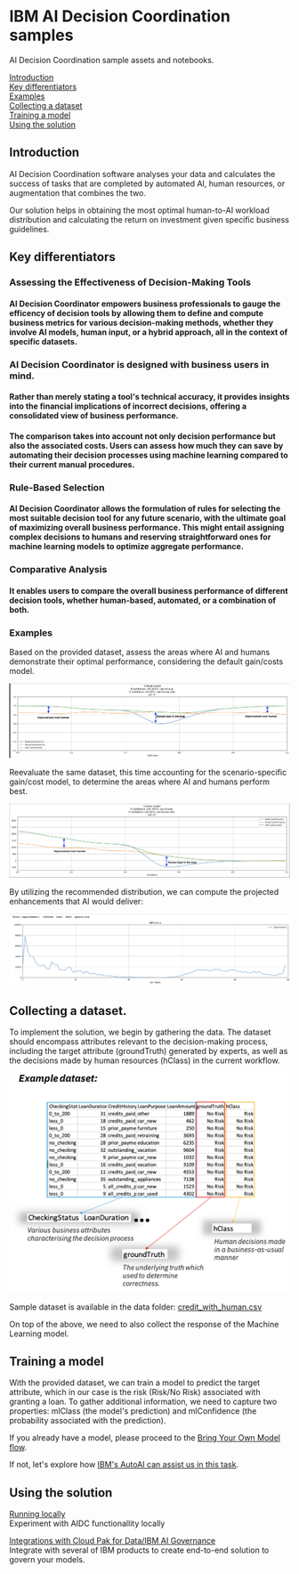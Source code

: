 # IBM AI Decision Coordination samples
AI Decision Coordination sample assets and notebooks.

[Introduction](#intro)<br>
[Key differentiators](#key)<br>
[Examples](#examples)<br>
[Collecting a dataset](#dataset)<br>
[Training a model](#model)<br>
[Using the solution](#using)<br>

<a id="intro"></a>
## Introduction

AI Decision Coordination software analyses your data and calculates the success of tasks 
that are completed by automated AI, human resources, or augmentation that combines the two.

Our solution helps in obtaining the most optimal human-to-AI workload distribution and 
calculating the return on investment given specific business guidelines.

<a id="key"></a>
## Key differentiators

### Assessing the Effectiveness of Decision-Making Tools

#### AI Decision Coordinator empowers business professionals to gauge the efficency of decision tools by allowing them to define and compute business metrics for various decision-making methods, whether they involve AI models, human input, or a hybrid approach, all in the context of specific datasets. 

### AI Decision Coordinator is designed with business users in mind.

#### Rather than merely stating a tool's technical accuracy, it provides insights into the financial implications of incorrect decisions, offering a consolidated view of business performance.
#### The comparison takes into account not only decision performance but also the associated costs. Users can assess how much they can save by automating their decision processes using machine learning compared to their current manual procedures.

### Rule-Based Selection

#### AI Decision Coordinator allows the formulation of rules for selecting the most suitable decision tool for any future scenario, with the ultimate goal of maximizing overall business performance. This might entail assigning complex decisions to humans and reserving straightforward ones for machine learning models to optimize aggregate performance.

### Comparative Analysis 

#### It enables users to compare the overall business performance of different decision tools, whether human-based, automated, or a combination of both.

<a id="examples"></a>
### Examples

Based on the provided dataset, assess the areas where AI and humans demonstrate their optimal performance, considering the default gain/costs model.

![roi1](images/roi1.png)

Reevaluate the same dataset, this time accounting for the scenario-specific gain/cost model, to determine the areas where AI and humans perform best.

![roi2](images/roi2.png)

By utilizing the recommended distribution, we can compute the projected enhancements that AI would deliver:

![improvement](images/improvement.png)

<a id="dataset"></a>
## Collecting a dataset.

To implement the solution, we begin by gathering the data. 
The dataset should encompass attributes relevant to the decision-making process, including the target attribute (groundTruth) generated by experts, as well as the decisions made by human resources (hClass) in the current workflow.

![dataset](images/dataset.png)

Sample dataset is available in the data folder: [credit_with_human.csv](data/credit_with_human.csv)

On top of the above, we need to also collect the response of the Machine Learning model.

<a id="model"></a>
## Training a model

With the provided dataset, we can train a model to predict the target attribute, which in our case is the risk (Risk/No Risk) associated with granting a loan. To gather additional information, we need to capture two properties: mlClass (the model's prediction) and mlConfidence (the probability associated with the prediction).

If you already have a model, please proceed to the [Bring Your Own Model flow](docs/BYOM.md#byom).

If not, let's explore how [IBM's AutoAI can assist us in this task](docs/AutoAI.md#autoai).

<a id="using"></a>
## Using the solution

[Running locally](docs/Local.md#local)<br>
Experiment with AIDC functionallity locally<br>

[Integrations with Cloud Pak for Data/IBM AI Governance](docs/Integrations.md#integrations)<br>
Integrate with several of IBM products to create end-to-end solution to govern your models.
